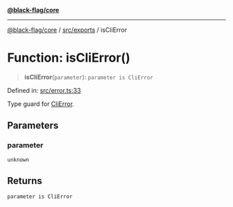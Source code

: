 [**@black-flag/core**](../../../README.md)

***

[@black-flag/core](../../../README.md) / [src/exports](../README.md) / isCliError

# Function: isCliError()

> **isCliError**(`parameter`): `parameter is CliError`

Defined in: [src/error.ts:33](https://github.com/Xunnamius/black-flag/blob/80aa4a39c172096a78cb27464b3ff055c511121d/src/error.ts#L33)

Type guard for [CliError](../classes/CliError.md).

## Parameters

### parameter

`unknown`

## Returns

`parameter is CliError`
